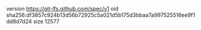 version https://git-lfs.github.com/spec/v1
oid sha256:df3857c924b13d56b72925c5a021d5b175d3bbaa7a997525516ee9f1dd8d7d24
size 12577
